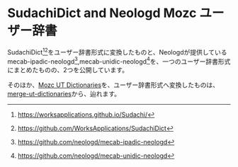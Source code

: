 # SudachiDict and Neologd Mozc ユーザー辞書

SudachiDict[^3][^4]をユーザー辞書形式に変換したものと、Neologdが提供しているmecab-ipadic-neologd[^1],mecab-unidic-neologd[^2]を、一つのユーザー辞書形式にまとめたものの、2つを公開しています。

そのほか、[Mozc UT Dictionaries](http://linuxplayers.g1.xrea.com/mozc-ut.html)を、ユーザー辞書形式へ変換したものは、[merge-ut-dictionaries](https://github.com/phoepsilonix/merge-ut-dictionaries)から、辿れます。

[^1]: https://github.com/neologd/mecab-ipadic-neologd
[^2]: https://github.com/neologd/mecab-unidic-neologd
[^3]: https://worksapplications.github.io/Sudachi/
[^4]: https://github.com/WorksApplications/SudachiDict
[^5]: http://linuxplayers.g1.xrea.com/mozc-ut.html

